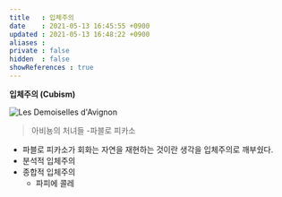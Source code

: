 ```yaml
---
title   : 입체주의
date    : 2021-05-13 16:45:55 +0900
updated : 2021-05-13 16:48:22 +0900
aliases : 
private : false
hidden  : false
showReferences : true
---
```

**입체주의 (Cubism)** 

![Les Demoiselles d'Avignon](https://www.pablopicasso.org/images/paintings/avignon.jpg)
> 아비뇽의 처녀들 -파블로 피카소  

- 파블로 피카소가 회화는 자연을 재현하는 것이란 생각을 입체주의로 깨부쉈다. 
- 분석적 입체주의
- 종합적 입체주의 
	- 파피에 콜레 

